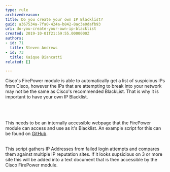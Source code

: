 ```yaml
---
type: rule
archivedreason: 
title: Do you create your own IP Blacklist?
guid: a367534a-7fa0-424a-b842-8ac3e0dafb93
uri: do-you-create-your-own-ip-blacklist
created: 2019-10-01T21:59:55.0000000Z
authors:
- id: 71
  title: Steven Andrews
- id: 73
  title: Kaique Biancatti
related: []

---
```



Cisco's FirePower module is able to automatically get a list of suspicious IPs from Cisco, however the IPs that are attempting to break into your network may not be the same as Cisco's recommended BlackList. That is why it is important to have your own IP Blacklist.<br><br>
<br><excerpt class='endintro'></excerpt><br>
<p>​This needs to be an internally accessible webpage that the FirePower module can access and use as it's Blacklist. An example script for this can be found on&#160;<a href="https&#58;//github.com/SSWConsulting/BlacklistChecker">GitHub</a>.&#160;​<br><br></p><p>This script gathers IP Addresses from failed login attempts and compares them against multiple IP reputation sites. If it looks supsicious on 3 or more site this will be added into a text document that is then accessible by the Cisco FirePower module.​<br></p>


